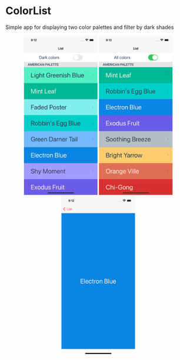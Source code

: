 # ColorList

Simple app for displaying two color palettes and filter by dark shades

<p align="center">
<img src="https://github.com/enriquedlh97/ColorList/blob/main/Simulator%20Screen%20Shot%20-%20iPhone%2012%20-%202021-03-07%20at%2009.12.04.png" width="200">
<img src="https://github.com/enriquedlh97/ColorList/blob/main/Simulator%20Screen%20Shot%20-%20iPhone%2012%20-%202021-03-07%20at%2009.12.27.png" width="200">
<img src="https://github.com/enriquedlh97/ColorList/blob/main/Simulator%20Screen%20Shot%20-%20iPhone%2012%20-%202021-03-07%20at%2009.12.41.png" width="200">
</p>
